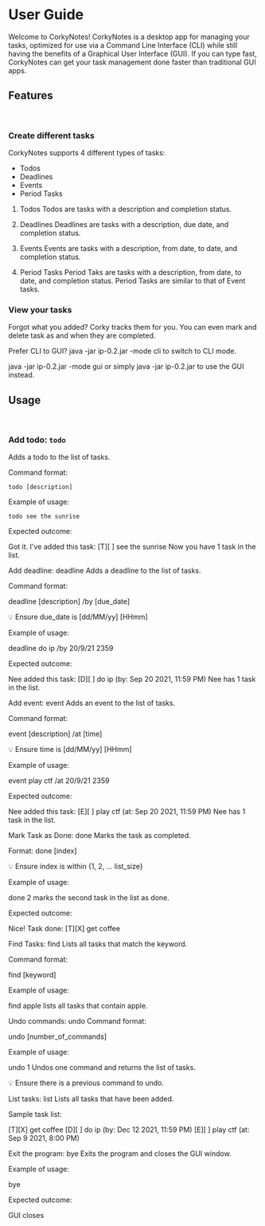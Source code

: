 # User Guide
Welcome to CorkyNotes! CorkyNotes is a desktop app for managing your tasks, optimized for use via a Command Line Interface (CLI) while still having the benefits of a Graphical User Interface (GUI). If you can type fast, CorkyNotes can get your task management done faster than traditional GUI apps.



## Features
</br>


### Create different tasks
CorkyNotes supports 4 different types of tasks:

- Todos
- Deadlines
- Events
- Period Tasks

1. Todos
Todos are tasks with a description and completion status.

2. Deadlines
Deadlines are tasks with a description, due date, and completion status.

3. Events
Events are tasks with a description, from date, to date, and completion status.

4. Period Tasks
Period Taks are tasks with a description, from date, to date, and completion status. Period Tasks are similar to that of Event tasks.


### View your tasks
Forgot what you added? Corky tracks them for you. You can even mark and delete task as and when they are completed.


Prefer CLI to GUI?
java -jar ip-0.2.jar -mode cli to switch to CLI mode.

java -jar ip-0.2.jar -mode gui or simply java -jar ip-0.2.jar to use the GUI instead.


## Usage
</br>

### Add todo: `todo`
Adds a todo to the list of tasks.

Command format:

`todo [description]`

Example of usage:

`todo see the sunrise`

Expected outcome:

Got it. I've added this task:
[T][ ] see the sunrise
Now you have 1 task in the list.

Add deadline: deadline
Adds a deadline to the list of tasks.

Command format:

deadline [description] /by [due_date]

💡 Ensure due_date is [dd/MM/yy] [HHmm] 

Example of usage:

deadline do ip /by 20/9/21 2359

Expected outcome:

Nee added this task:
  [D][ ] do ip (by: Sep 20 2021, 11:59 PM)
Nee has 1 task in the list.

Add event: event
Adds an event to the list of tasks.

Command format:

event [description] /at [time]

💡 Ensure time is [dd/MM/yy] [HHmm] 

Example of usage:

event play ctf /at 20/9/21 2359

Expected outcome:

Nee added this task:
  [E][ ] play ctf (at: Sep 20 2021, 11:59 PM)
Nee has 1 task in the list.

Mark Task as Done: done
Marks the task as completed.

Format: done [index]

💡 Ensure index is within {1, 2, ... list_size}

Example of usage:

done 2 marks the second task in the list as done.

Expected outcome:

Nice! Task done:
  [T][X] get coffee

Find Tasks: find
Lists all tasks that match the keyword.

Command format:

find [keyword]

Example of usage:

find apple lists all tasks that contain apple.


Undo commands: undo
Command format:

undo [number_of_commands]

Example of usage:

undo 1 Undos one command and returns the list of tasks.

💡 Ensure there is a previous command to undo.


List tasks: list
Lists all tasks that have been added.

Sample task list:

[T][X] get coffee
[D][ ] do ip (by: Dec 12 2021, 11:59 PM)
[E][ ] play ctf (at: Sep 9 2021, 8:00 PM)

Exit the program: bye
Exits the program and closes the GUI window.

Example of usage:

bye

Expected outcome:

GUI closes